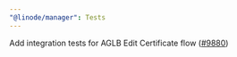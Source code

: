 ```yaml
---
"@linode/manager": Tests
---
```


Add integration tests for AGLB Edit Certificate flow ([#9880](https://github.com/linode/manager/pull/9880))
